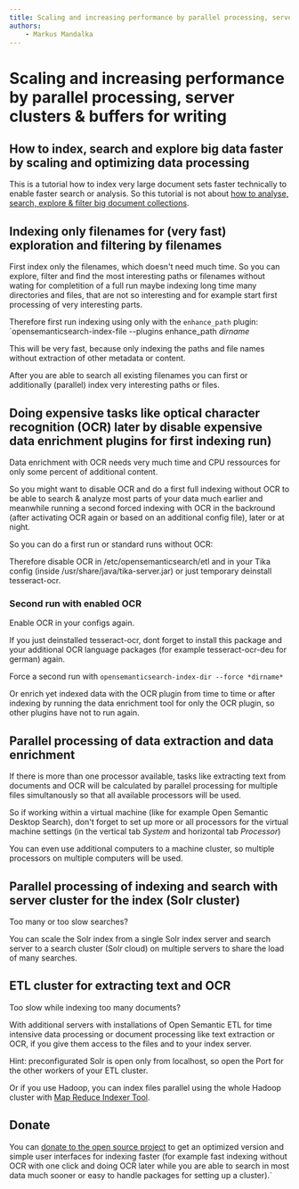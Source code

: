 ```yaml
---
title: Scaling and increasing performance by parallel processing, server clusters & buffers for writing
authors:
    - Markus Mandalka
---
```


# Scaling and increasing performance by parallel processing, server clusters & buffers for writing


## How to index, search and explore big data faster by scaling and optimizing data processing


This is a tutorial how to index very large document sets faster technically to enable faster search or analysis. So this tutorial is not about [how to analyse, search, explore & filter big document collections](../../search).

## Indexing only filenames for (very fast) exploration and filtering by filenames



First index only the filenames, which doesn't need much time. So you can explore, filter and find the most interesting paths or filenames without wating for completition of a full run maybe indexing long time many directories and files, that are not so interesting and for example start first processing of very interesting parts.

Therefore first run indexing using only with the `enhance_path` plugin:
`opensemanticsearch-index-file --plugins enhance_path *dirname*

This will be very fast, because only indexing the paths and file names without extraction of other metadata or content.

After you are able to search all existing filenames you can first or additionally (parallel) index very interesting paths or files.


## Doing expensive tasks like optical character recognition (OCR) later by disable expensive data enrichment plugins for first indexing run)



Data enrichment with OCR needs very much time and CPU ressources for only some percent of additional content.

So you might want to disable OCR and do a first full indexing without OCR to be able to search & analyze most parts of your data much earlier and meanwhile running a second forced indexing with OCR in the backround (after activating OCR again or based on an additional config file), later or at night.

So you can do a first run or standard runs without OCR:

Therefore disable OCR in /etc/opensemanticsearch/etl and in your Tika config (inside /usr/share/java/tika-server.jar) or just temporary deinstall tesseract-ocr.


### Second run with enabled OCR


Enable OCR in your configs again.

If you just deinstalled tesseract-ocr, dont forget to install this package and your additional OCR language packages (for example tesseract-ocr-deu for german) again.

Force a second run with
`opensemanticsearch-index-dir --force *dirname*`

Or enrich yet indexed data with the OCR plugin from time to time or after indexing by running the data enrichment tool for only the OCR plugin, so other plugins have not to run again.



## Parallel processing of data extraction and data enrichment




If there is more than one processor available, tasks like extracting text from documents and OCR will be calculated by parallel processing for multiple files simultanously so that all available processors will be used.

So if working within a virtual machine (like for example Open Semantic Desktop Search), don't forget to set up more or all processors for the virtual machine settings (in the vertical tab *System* and horizontal tab *Processor*)

You can even use additional computers to a machine cluster, so multiple processors on multiple computers will be used.

## Parallel processing of indexing and search with server cluster for the index (Solr cluster)



Too many or too slow searches?

You can scale the Solr index from a single Solr index server and search server to a search cluster (Solr cloud) on multiple servers to share the load of many searches.

## ETL cluster for extracting text and OCR



Too slow while indexing too many documents?

With additional servers with installations of Open Semantic ETL for time intensive data processing or document processing like text extraction or OCR, if you give them access to the files and to your index server.

Hint: preconfigurated Solr is open only from localhost, so open the Port for the other workers of your ETL cluster.

Or if you use Hadoop, you can index files parallel using the whole Hadoop cluster with [Map Reduce Indexer Tool](http://www.cloudera.com/content/cloudera/en/documentation/core/latest/topics/search_mapreduceindexertool.html#csug_topic_6_1).


## Donate


You can [donate to the open source project](../../../donate) to get an optimized version and simple user interfaces for indexing faster (for example fast indexing without OCR with one click and doing OCR later while you are able to search in most data much sooner or easy to handle packages for setting up a cluster).`